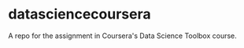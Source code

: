 datasciencecoursera
===================

A repo for the assignment in Coursera's Data Science Toolbox course. 
